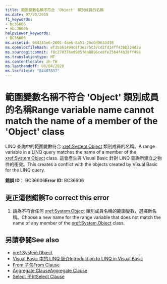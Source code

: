 ```yaml
---
title: 範圍變數名稱不符合 'Object' 類別成員的名稱
ms.date: 07/20/2015
f1_keywords:
- bc36606
- vbc36606
helpviewer_keywords:
- BC36606
ms.assetid: 964245e6-2601-4de6-8a51-25c0d9633418
ms.openlocfilehash: ef35a61494c8f3e275c37cd2fd14ff43bb224d29
ms.sourcegitcommit: f8c270376ed905f6a8896ce0fe25b4f4b38ff498
ms.translationtype: MT
ms.contentlocale: zh-TW
ms.lasthandoff: 06/04/2020
ms.locfileid: "84407037"
---
```

# <a name="range-variable-name-cannot-match-the-name-of-a-member-of-the-object-class"></a><span data-ttu-id="a7a64-102">範圍變數名稱不符合 'Object' 類別成員的名稱</span><span class="sxs-lookup"><span data-stu-id="a7a64-102">Range variable name cannot match the name of a member of the 'Object' class</span></span>
<span data-ttu-id="a7a64-103">LINQ 查詢中的範圍變數符合 <xref:System.Object> 類別成員的名稱。</span><span class="sxs-lookup"><span data-stu-id="a7a64-103">A range variable in a LINQ query matches the name of a member of the <xref:System.Object> class.</span></span> <span data-ttu-id="a7a64-104">這會產生與 Visual Basic 針對 LINQ 查詢所建立之物件的衝突。</span><span class="sxs-lookup"><span data-stu-id="a7a64-104">This creates a conflict with the objects created by Visual Basic for the LINQ query.</span></span>  
  
 <span data-ttu-id="a7a64-105">**錯誤 ID：** BC36606</span><span class="sxs-lookup"><span data-stu-id="a7a64-105">**Error ID:** BC36606</span></span>  
  
## <a name="to-correct-this-error"></a><span data-ttu-id="a7a64-106">更正這個錯誤</span><span class="sxs-lookup"><span data-stu-id="a7a64-106">To correct this error</span></span>  
  
1. <span data-ttu-id="a7a64-107">請為不符合任何 <xref:System.Object> 類別成員名稱的範圍變數，選擇新名稱。</span><span class="sxs-lookup"><span data-stu-id="a7a64-107">Choose a new name for the range variable that does not match the name of any member of the <xref:System.Object> class.</span></span>  
  
## <a name="see-also"></a><span data-ttu-id="a7a64-108">另請參閱</span><span class="sxs-lookup"><span data-stu-id="a7a64-108">See also</span></span>

- <xref:System.Object>
- [<span data-ttu-id="a7a64-109">Visual Basic 中的 LINQ 簡介</span><span class="sxs-lookup"><span data-stu-id="a7a64-109">Introduction to LINQ in Visual Basic</span></span>](../programming-guide/language-features/linq/introduction-to-linq.md)
- [<span data-ttu-id="a7a64-110">From 子句</span><span class="sxs-lookup"><span data-stu-id="a7a64-110">From Clause</span></span>](../language-reference/queries/from-clause.md)
- [<span data-ttu-id="a7a64-111">Aggregate Clause</span><span class="sxs-lookup"><span data-stu-id="a7a64-111">Aggregate Clause</span></span>](../language-reference/queries/aggregate-clause.md)
- [<span data-ttu-id="a7a64-112">Select 子句</span><span class="sxs-lookup"><span data-stu-id="a7a64-112">Select Clause</span></span>](../language-reference/queries/select-clause.md)
